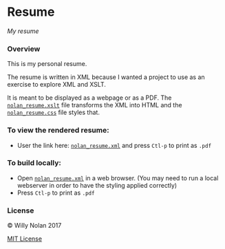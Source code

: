 # Resume

*My resume*

### Overview
This is my personal resume. 

The resume is written in XML because I wanted a project to use as an exercise to explore XML and XSLT.

It is meant to be displayed as a webpage or as a PDF.  The [`nolan_resume.xslt`](nolan_resume.xslt) file transforms the XML into HTML and the [`nolan_resume.css`](nolan_resume.css) file styles that.

### To view the rendered resume:
- User the link here: [`nolan_resume.xml`](https://cdn.rawgit.com/computersarecool/resume/master/nolan_resume.xml) and press `Ctl-p` to print as `.pdf`

### To build locally:
- Open [`nolan_resume.xml`](nolan_resume.xml) in a web browser. (You may need to run a local webserver in order to have the styling applied correctly)
- Press `Ctl-p` to print as `.pdf`

### License
:copyright: Willy Nolan 2017

[MIT License](LICENSE.txt)

